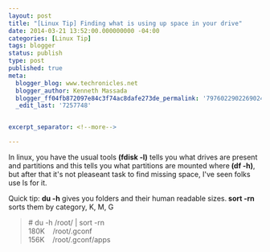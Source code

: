 ```yaml
---
layout: post
title: "[Linux Tip] Finding what is using up space in your drive"
date: 2014-03-21 13:52:00.000000000 -04:00
categories: [Linux Tip]
tags: blogger
status: publish
type: post
published: true
meta:
  blogger_blog: www.techronicles.net
  blogger_author: Kenneth Massada
  blogger_ff04fb872097e84c3f74ac8dafe273de_permalink: '7976022902269024845'
  _edit_last: '7257748'


excerpt_separator: <!--more-->

---
```

<p>In linux, you have the usual tools <b>(fdisk -l)</b> tells you what drives are present and partitions and this tells you what partitions are mounted where<b> (df -h)</b>, but after that it's not pleaseant task to find missing space, I've seen folks use ls for it.</p>
<p>Quick tip: <b>du -h</b> gives you folders and their human readable sizes.<b> sort -rn </b>sorts them by category, K, M, G<br />
<blockquote class="tr_bq"># du -h /root/ | sort -rn<br />180K    /root/.gconf<br />156K    /root/.gconf/apps</p></blockquote>
<div></div>
